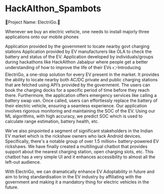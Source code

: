 # HackAIthon_Spambots

📌Project Name: ElectriGo.📌

Whenever we buy an electric vehicle, one needs to install majorly three applications onto our mobile phones

Application provided by the government to locate nearby govt charging stations
Application provided by EV manufacturers like OLA to check the battery and status of the EV.
Application developed by individuals/groups during hackathons like HackAIthon Jabalpur where people get a better understanding of how to improve the life of their EVs
👉Introducing ElectriGo, a one-stop solution for every EV present in the market. It provides the ability to locate nearby both AC/DC private and public charging stations that are fetched using API’s provided by the government. The users can book the charging docks for a specific period of time before they reach there. Furthermore, the application offers emergency services like calling a battery swap van. Once called, users can effortlessly replace the battery of their electric vehicle, ensuring a seamless experience. Our application involves rigorous monitoring and maintaining the SOC of the EV. Using our ML algorithms, with high accuracy, we predict SOC which is used to calculate range estimation, battery health, etc.

We've also pinpointed a segment of significant stakeholders in the Indian EV market which is the rickshaw owners who lack Android devices. Specifically, there's a notable group of over 1.5 million+ battery-powered EV rickshaws. We have finally created a multilingual chatbot that provides support about the nearest charging station, open charging slots, etc. This chatbot has a very simple UI and it enhances accessibility to almost all the left-out audience.

With ElectriGo, we can dramatically enhance EV Adoptability in future and aim to bring standardisation in the EV industry by affiliating with the government and making it a mandatory thing for electric vehicles in the future.
